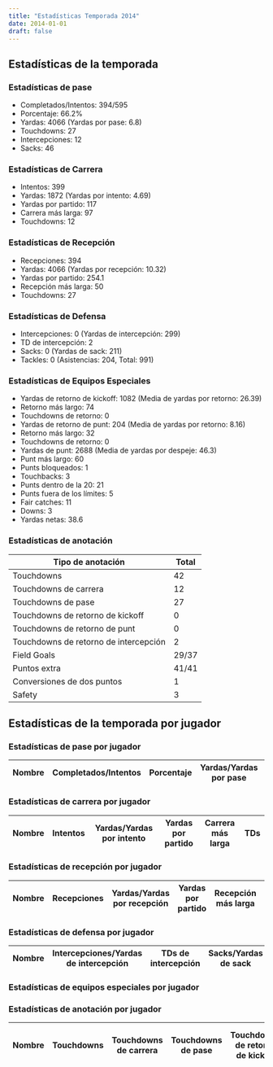 ```yaml
---
title: "Estadísticas Temporada 2014"
date: 2014-01-01
draft: false
---
```


## Estadísticas de la temporada
### Estadísticas de pase
* Completados/Intentos: 394/595
* Porcentaje: 66.2%
* Yardas: 4066 (Yardas por pase: 6.8)
* Touchdowns: 27
* Intercepciones: 12
* Sacks: 46

### Estadísticas de Carrera
* Intentos: 399
* Yardas: 1872 (Yardas por intento: 4.69)
* Yardas por partido: 117
* Carrera más larga: 97
* Touchdowns: 12

### Estadísticas de Recepción
* Recepciones: 394
* Yardas: 4066 (Yardas por recepción: 10.32)
* Yardas por partido: 254.1
* Recepción más larga: 50
* Touchdowns: 27

### Estadísticas de Defensa
* Intercepciones: 0 (Yardas de intercepción: 299)
* TD de intercepción: 2
* Sacks: 0 (Yardas de sack: 211)
* Tackles: 0 (Asistencias: 204, Total: 991)

### Estadísticas de Equipos Especiales
* Yardas de retorno de kickoff: 1082 (Media de yardas por retorno: 26.39)
* Retorno más largo: 74
* Touchdowns de retorno: 0
* Yardas de retorno de punt: 204 (Media de yardas por retorno: 8.16)
* Retorno más largo: 32
* Touchdowns de retorno: 0
* Yardas de punt: 2688 (Media de yardas por despeje: 46.3)
* Punt más largo: 60
* Punts bloqueados: 1
* Touchbacks: 3
* Punts dentro de la 20: 21
* Punts fuera de los límites: 5
* Fair catches: 11
* Downs: 3
* Yardas netas: 38.6

### Estadísticas de anotación
| Tipo de anotación | Total |
|-------------------|-------|
| Touchdowns | 42 |
| Touchdowns de carrera | 12 |
| Touchdowns de pase | 27 |
| Touchdowns de retorno de kickoff | 0 |
| Touchdowns de retorno de punt | 0 |
| Touchdowns de retorno de intercepción | 2 |
| Field Goals | 29/37 |
| Puntos extra | 41/41 |
| Conversiones de dos puntos | 1 |
| Safety | 3 |

## Estadísticas de la temporada por jugador
### Estadísticas de pase por jugador
| Nombre | Completados/Intentos | Porcentaje | Yardas/Yardas por pase | TDs | Intercepciones | Sacks |
|--------|----------------------|------------|------------------------|-----|----------------|-------|


### Estadísticas de carrera por jugador
| Nombre | Intentos | Yardas/Yardas por intento | Yardas por partido | Carrera más larga | TDs |
|--------|----------|--------------------------|--------------------|-------------------|-----|


### Estadísticas de recepción por jugador
| Nombre | Recepciones | Yardas/Yardas por recepción | Yardas por partido | Recepción más larga | TDs |
|--------|-------------|----------------------------|--------------------|---------------------|-----|


### Estadísticas de defensa por jugador
| Nombre | Intercepciones/Yardas de intercepción | TDs de intercepción | Sacks/Yardas de sack | Tackles/Asistencias/Total |
|--------|--------------------------------------|---------------------|-----------------------|--------------------------|


### Estadísticas de equipos especiales por jugador
<!-- Puedes agregar aquí tablas para KickoffReturn, PuntReturn, Punting, Kicking si lo necesitas -->

### Estadísticas de anotación por jugador
| Nombre | Touchdowns | Touchdowns de carrera | Touchdowns de pase | Touchdowns de retorno de kickoff | Touchdowns de retorno de punt | Touchdowns de retorno de intercepción | Field Goals | Puntos extra | Conversiones de dos puntos | Safety |
|--------|------------|----------------|---------------------|----------------------------------|-------------------------------|----------------------------------|------------|--------------|--------------------------|--------|
